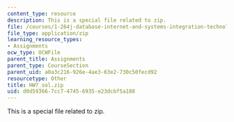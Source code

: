 ```yaml
---
content_type: resource
description: This is a special file related to zip.
file: /courses/1-264j-database-internet-and-systems-integration-technologies-fall-2013/d0d593667cc747456935e23dcbf5a188_HW7_sol.zip
file_type: application/zip
learning_resource_types:
- Assignments
ocw_type: OCWFile
parent_title: Assignments
parent_type: CourseSection
parent_uid: a0a3c216-926e-4ae3-63e2-730c50fecd92
resourcetype: Other
title: HW7_sol.zip
uid: d0d59366-7cc7-4745-6935-e23dcbf5a188
---
```

This is a special file related to zip.

